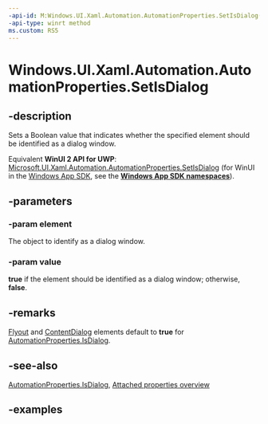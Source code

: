```yaml
---
-api-id: M:Windows.UI.Xaml.Automation.AutomationProperties.SetIsDialog(Windows.UI.Xaml.DependencyObject,System.Boolean)
-api-type: winrt method
ms.custom: RS5
---
```


<!-- Method syntax.
public void AutomationProperties.SetIsDialog(DependencyObject element, Boolean value)
-->

# Windows.UI.Xaml.Automation.AutomationProperties.SetIsDialog

## -description

Sets a Boolean value that indicates whether the specified element should be identified as a dialog window.

Equivalent **WinUI 2 API for UWP**: [Microsoft.UI.Xaml.Automation.AutomationProperties.SetIsDialog](/windows/winui/api/microsoft.ui.xaml.automation.automationproperties.setisdialog) (for WinUI in the [Windows App SDK](/windows/apps/windows-app-sdk/), see the **[Windows App SDK namespaces](/windows/windows-app-sdk/api/winrt/)**).

## -parameters

### -param element

The object to identify as a dialog window.

### -param value

**true** if the element should be identified as a dialog window; otherwise, **false**.

## -remarks

[Flyout](../windows.ui.xaml.controls/flyout.md) and [ContentDialog](../windows.ui.xaml.controls/contentdialog.md) elements default to **true** for [AutomationProperties.IsDialog](automationproperties_isdialog.md).

## -see-also

[AutomationProperties.IsDialog](automationproperties_isdialog.md), [Attached properties overview](/windows/uwp/xaml-platform/attached-properties-overview)

## -examples
